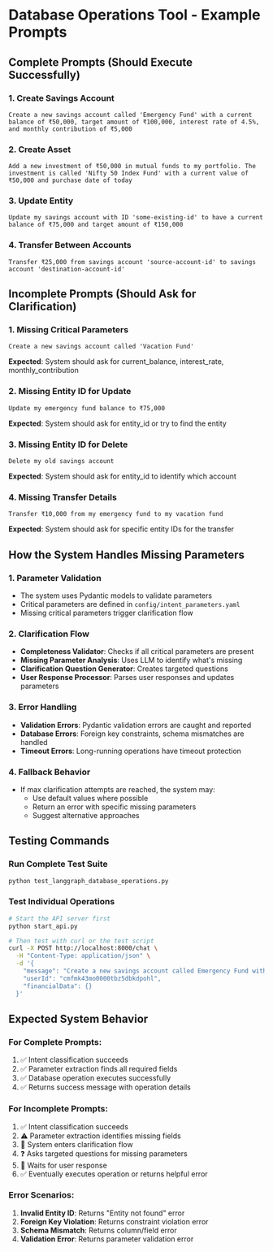 # Database Operations Tool - Example Prompts

## Complete Prompts (Should Execute Successfully)

### 1. Create Savings Account
```
Create a new savings account called 'Emergency Fund' with a current balance of ₹50,000, target amount of ₹100,000, interest rate of 4.5%, and monthly contribution of ₹5,000
```

### 2. Create Asset
```
Add a new investment of ₹50,000 in mutual funds to my portfolio. The investment is called 'Nifty 50 Index Fund' with a current value of ₹50,000 and purchase date of today
```

### 3. Update Entity
```
Update my savings account with ID 'some-existing-id' to have a current balance of ₹75,000 and target amount of ₹150,000
```

### 4. Transfer Between Accounts
```
Transfer ₹25,000 from savings account 'source-account-id' to savings account 'destination-account-id'
```

## Incomplete Prompts (Should Ask for Clarification)

### 1. Missing Critical Parameters
```
Create a new savings account called 'Vacation Fund'
```
**Expected**: System should ask for current_balance, interest_rate, monthly_contribution

### 2. Missing Entity ID for Update
```
Update my emergency fund balance to ₹75,000
```
**Expected**: System should ask for entity_id or try to find the entity

### 3. Missing Entity ID for Delete
```
Delete my old savings account
```
**Expected**: System should ask for entity_id to identify which account

### 4. Missing Transfer Details
```
Transfer ₹10,000 from my emergency fund to my vacation fund
```
**Expected**: System should ask for specific entity IDs for the transfer

## How the System Handles Missing Parameters

### 1. Parameter Validation
- The system uses Pydantic models to validate parameters
- Critical parameters are defined in `config/intent_parameters.yaml`
- Missing critical parameters trigger clarification flow

### 2. Clarification Flow
- **Completeness Validator**: Checks if all critical parameters are present
- **Missing Parameter Analysis**: Uses LLM to identify what's missing
- **Clarification Question Generator**: Creates targeted questions
- **User Response Processor**: Parses user responses and updates parameters

### 3. Error Handling
- **Validation Errors**: Pydantic validation errors are caught and reported
- **Database Errors**: Foreign key constraints, schema mismatches are handled
- **Timeout Errors**: Long-running operations have timeout protection

### 4. Fallback Behavior
- If max clarification attempts are reached, the system may:
  - Use default values where possible
  - Return an error with specific missing parameters
  - Suggest alternative approaches

## Testing Commands

### Run Complete Test Suite
```bash
python test_langgraph_database_operations.py
```

### Test Individual Operations
```bash
# Start the API server first
python start_api.py

# Then test with curl or the test script
curl -X POST http://localhost:8000/chat \
  -H "Content-Type: application/json" \
  -d '{
    "message": "Create a new savings account called Emergency Fund with current balance ₹50000",
    "userId": "cmfmk43mo0000tbz5dbkdpohl",
    "financialData": {}
  }'
```

## Expected System Behavior

### For Complete Prompts:
1. ✅ Intent classification succeeds
2. ✅ Parameter extraction finds all required fields
3. ✅ Database operation executes successfully
4. ✅ Returns success message with operation details

### For Incomplete Prompts:
1. ✅ Intent classification succeeds
2. ⚠️ Parameter extraction identifies missing fields
3. 🔄 System enters clarification flow
4. ❓ Asks targeted questions for missing parameters
5. 🔄 Waits for user response
6. ✅ Eventually executes operation or returns helpful error

### Error Scenarios:
1. **Invalid Entity ID**: Returns "Entity not found" error
2. **Foreign Key Violation**: Returns constraint violation error
3. **Schema Mismatch**: Returns column/field error
4. **Validation Error**: Returns parameter validation error
